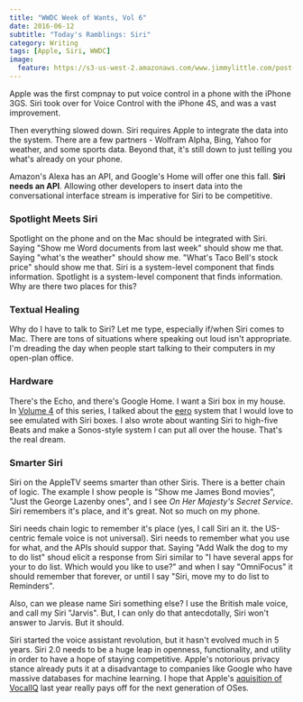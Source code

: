 ```yaml
---
title: "WWDC Week of Wants, Vol 6"
date: 2016-06-12
subtitle: "Today's Ramblings: Siri"
category: Writing
tags: [Apple, Siri, WWDC]
image:
  feature: https://s3-us-west-2.amazonaws.com/www.jimmylittle.com/post-images/siriwave.jpg
---
```


Apple was the first compnay to put voice control in a phone with the iPhone 3GS. Siri took over for Voice Control with the iPhone 4S, and was a vast improvement.

Then everything slowed down. Siri requires Apple to integrate the data into the system. There are a few partners - Wolfram Alpha, Bing, Yahoo for weather, and some sports data. Beyond that, it's still down to just telling you what's already on your phone.

<!-- more -->

Amazon's Alexa has an API, and Google's Home will offer one this fall. **Siri needs an API**. Allowing other developers to insert data into the conversational interface stream is imperative for Siri to be competitive.

### Spotlight Meets Siri

Spotlight on the phone and on the Mac should be integrated with Siri. Saying "Show me Word documents from last week" should show me that. Saying "what's the weather" should show me. "What's Taco Bell's stock price" should show me that. Siri is a system-level component that finds information. Spotlight is a system-level component that finds information. Why are there two places for this?

### Textual Healing

Why do I have to talk to Siri? Let me type, especially if/when Siri comes to Mac. There are tons of situations where speaking out loud isn't appropriate. I'm dreading the day when people start talking to their computers in my open-plan office.

### Hardware

There's the Echo, and there's Google Home. I want a Siri box in my house. In [Volume 4][v4] of this series, I talked about the [eero][eero] system that I would love to see emulated with Siri boxes. I also wrote about wanting Siri to high-five Beats and make a Sonos-style system I can put all over the house. That's the real dream.

### Smarter Siri

Siri on the AppleTV seems smarter than other Siris. There is a better chain of logic. The example I show people is "Show me James Bond movies", "Just the George Lazenby ones", and I see _On Her Majesty's Secret Service_. Siri remembers it's place, and it's great. Not so much on my phone. 

Siri needs chain logic to remember it's place (yes, I call Siri an it. the US-centric female voice is not universal). Siri needs to remember what you use for what, and the APIs should suppor that. Saying "Add Walk the dog to my to do list" shoud elicit a response from Siri similar to "I have several apps for your to do list. Which would you like to use?" and when I say "OmniFocus" it should remember that forever, or until I say "Siri, move my to do list to Reminders".

Also, can we please name Siri something else? I use the British male voice, and call my Siri "Jarvis". But, I can only do that antecdotally, Siri won't answer to Jarvis. But it should.

Siri started the voice assistant revolution, but it hasn't evolved much in 5 years. Siri 2.0 needs to be a huge leap in openness, functionality, and utility in order to have a hope of staying competitive. Apple's notorious privacy stance already puts it at a disadvantage to companies like Google who have massive databases for machine learning. I hope that Apple's [aquisition of VocalIQ][viq] last year really pays off for the next generation of OSes.


[v4]: http://www.cocktailsandcoffee.com/writing/wwdc-week-of-wants-vol-4/
[eero]: https://eero.com/
[viq]: http://www.wsj.com/articles/apple-acquires-artificial-intelligence-startup-vocaliq-1443815801
